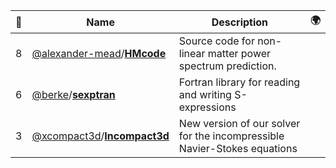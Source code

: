 |:star2: | Name | Description | 🌍|
|---|---|---|---|
|8|[@alexander-mead](https://github.com/alexander-mead)/[**HMcode**](https://github.com/alexander-mead/HMcode)|Source code for non-linear matter power spectrum prediction.||
|6|[@berke](https://github.com/berke)/[**sexptran**](https://github.com/berke/sexptran)|Fortran library for reading and writing S-expressions||
|3|[@xcompact3d](https://github.com/xcompact3d)/[**Incompact3d**](https://github.com/xcompact3d/Incompact3d)|New version of our solver for the incompressible Navier-Stokes equations||

